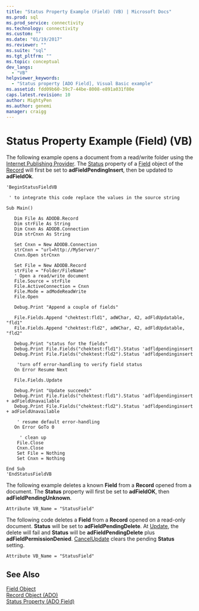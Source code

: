 ```yaml
---
title: "Status Property Example (Field) (VB) | Microsoft Docs"
ms.prod: sql
ms.prod_service: connectivity
ms.technology: connectivity
ms.custom: ""
ms.date: "01/19/2017"
ms.reviewer: ""
ms.suite: "sql"
ms.tgt_pltfrm: ""
ms.topic: conceptual
dev_langs: 
  - "VB"
helpviewer_keywords: 
  - "Status property [ADO Field], Visual Basic example"
ms.assetid: fdd09b60-39c7-44be-8008-e891a031f80e
caps.latest.revision: 10
author: MightyPen
ms.author: genemi
manager: craigg
---
```

# Status Property Example (Field) (VB)
The following example opens a document from a read/write folder using the [Internet Publishing Provider](../../../ado/guide/appendixes/microsoft-ole-db-provider-for-internet-publishing.md). The [Status](../../../ado/reference/ado-api/status-property-ado-field.md) property of a [Field](../../../ado/reference/ado-api/field-object.md) object of the [Record](../../../ado/reference/ado-api/record-object-ado.md) will first be set to **adFieldPendingInsert**, then be updated to **adFieldOk**.  
  
```  
'BeginStatusFieldVB  
  
 ' to integrate this code replace the values in the source string  
  
Sub Main()  
  
   Dim File As ADODB.Record  
   Dim strFile As String  
   Dim Cnxn As ADODB.Connection  
   Dim strCnxn As String  
  
   Set Cnxn = New ADODB.Connection  
   strCnxn = "url=http://MyServer/"  
   Cnxn.Open strCnxn  
  
   Set File = New ADODB.Record  
   strFile = "Folder/FileName"  
   ' Open a read/write document  
   File.Source = strFile  
   File.ActiveConnection = Cnxn  
   File.Mode = adModeReadWrite  
   File.Open  
  
   Debug.Print "Append a couple of fields"  
  
   File.Fields.Append "chektest:fld1", adWChar, 42, adFldUpdatable, "fld1"  
   File.Fields.Append "chektest:fld2", adWChar, 42, adFldUpdatable, "fld2"  
  
   Debug.Print "status for the fields"  
   Debug.Print File.Fields("chektest:fld1").Status 'adfldpendinginsert  
   Debug.Print File.Fields("chektest:fld2").Status 'adfldpendinginsert  
  
    'turn off error-handling to verify field status  
   On Error Resume Next  
  
   File.Fields.Update  
  
   Debug.Print "Update succeeds"  
   Debug.Print File.Fields("chektest:fld1").Status 'adfldpendinginsert + adFieldUnavailable  
   Debug.Print File.Fields("chektest:fld2").Status 'adfldpendinginsert + adFieldUnavailable  
  
    ' resume default error-handling  
   On Error GoTo 0  
  
     ' clean up  
    File.Close  
    Cnxn.Close  
    Set File = Nothing  
    Set Cnxn = Nothing  
  
End Sub  
'EndStatusFieldVB  
```  
  
 The following example deletes a known **Field** from a **Record** opened from a document. The **Status** property will first be set to **adFieldOK**, then **adFieldPendingUnknown**.  
  
```  
Attribute VB_Name = "StatusField"  
```  
  
 The following code deletes a **Field** from a **Record** opened on a read-only document. **Status** will be set to **adFieldPendingDelete**. At [Update](../../../ado/reference/ado-api/update-method.md), the delete will fail and **Status** will be **adFieldPendingDelete** plus **adFieldPermissionDenied**. [CancelUpdate](../../../ado/reference/ado-api/cancelupdate-method-ado.md) clears the pending **Status** setting.  
  
```  
Attribute VB_Name = "StatusField"  
```  
  
## See Also  
 [Field Object](../../../ado/reference/ado-api/field-object.md)   
 [Record Object (ADO)](../../../ado/reference/ado-api/record-object-ado.md)   
 [Status Property (ADO Field)](../../../ado/reference/ado-api/status-property-ado-field.md)
